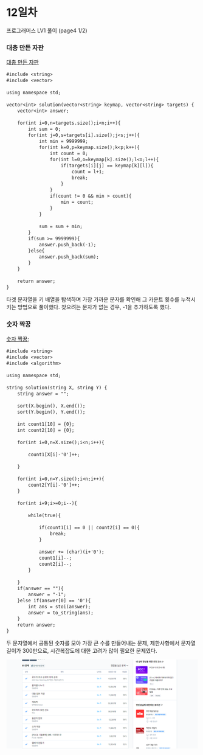 # 12일차

프로그래머스 LV1 풀이 (page4 1/2)

### 대충 만든 자판
[대충 만든 자판](https://school.programmers.co.kr/learn/courses/30/lessons/160586)
```
#include <string>
#include <vector>

using namespace std;

vector<int> solution(vector<string> keymap, vector<string> targets) {
    vector<int> answer;
    
    for(int i=0,n=targets.size();i<n;i++){
        int sum = 0;
        for(int j=0,s=targets[i].size();j<s;j++){
            int min = 9999999;
            for(int k=0,p=keymap.size();k<p;k++){
                int count = 0;
                for(int l=0,o=keymap[k].size();l<o;l++){
                    if(targets[i][j] == keymap[k][l]){
                        count = l+1;
                        break;
                    }
                }
                if(count != 0 && min > count){
                    min = count;
                }
            }
            
            sum = sum + min;
        }
        if(sum >= 9999999){
            answer.push_back(-1);
        }else{
            answer.push_back(sum);
        }
    }
    
    return answer;
}
```
타겟 문자열을 키 배열을 탐색하며 가장 가까운 문자를 확인해 그 카운트 횟수를 누적시키는 방법으로 풀이했다. 찾으려는 문자가 없는 경우, -1을 추가하도록 했다.

### 숫자 짝꿍
[숫자 짝꿍](https://school.programmers.co.kr/learn/courses/30/lessons/131128);
```
#include <string>
#include <vector>
#include <algorithm>

using namespace std;

string solution(string X, string Y) {
    string answer = "";
    
    sort(X.begin(), X.end());
    sort(Y.begin(), Y.end());
    
    int count1[10] = {0};
    int count2[10] = {0};
    
    for(int i=0,n=X.size();i<n;i++){
        
        count1[X[i]-'0']++;
        
    }
    
    for(int i=0,n=Y.size();i<n;i++){
        count2[Y[i]-'0']++;
    }
    
    for(int i=9;i>=0;i--){
        
        while(true){
            
            if(count1[i] == 0 || count2[i] == 0){
                break;
            }
            
            answer += (char)(i+'0');
            count1[i]--;
            count2[i]--;
        }
        
    }
    if(answer == ""){
        answer = "-1";
    }else if(answer[0] == '0'){
        int ans = stoi(answer);
        answer = to_string(ans);
    }
    return answer;
}
```

두 문자열에서 공통된 숫자를 모아 가장 큰 수를 만들어내는 문제, 제한사항에서 문자열 길이가 300만으로, 시간복잡도에 대한 고려가 많이 필요한 문제였다.



![lv1 4page 1/2](images/15.png)

